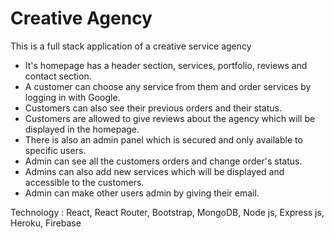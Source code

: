 # Creative Agency

This is a full stack application of a creative service agency

* It's homepage has a header section, services, portfolio, reviews and contact section.
* A customer can choose any service from them and order services by logging in with Google.
* Customers can also see their previous orders and their status.
* Customers are allowed to give reviews about the agency which will be displayed in the homepage.
* There is also an admin panel which is secured and only available to specific users.
* Admin can see all the customers orders and change order's status.
* Admins can also add new services which will be displayed and accessible to the customers.
* Admin can make other users admin by giving their email.

Technology : React, React Router, Bootstrap, MongoDB, Node js, Express js, Heroku, Firebase

